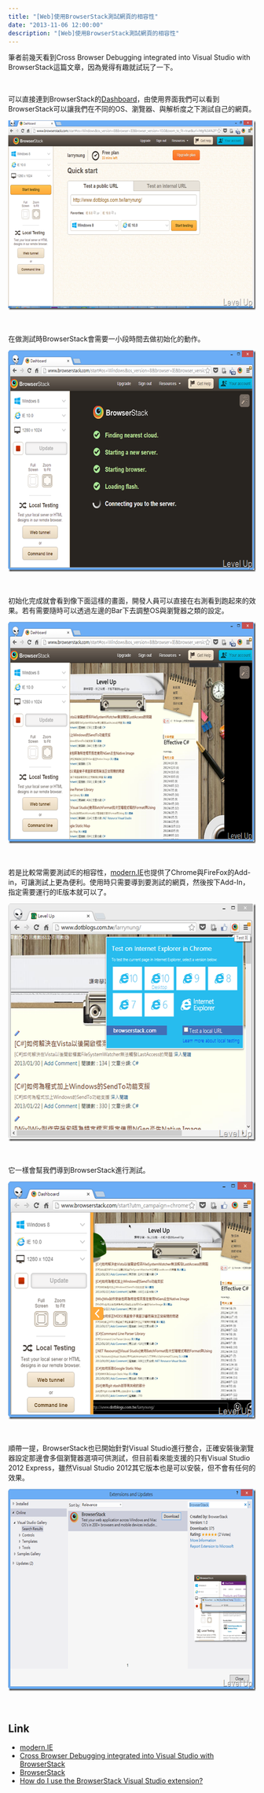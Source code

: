 ```yaml
---
title: "[Web]使用BrowserStack測試網頁的相容性"
date: "2013-11-06 12:00:00"
description: "[Web]使用BrowserStack測試網頁的相容性"
---
```


<p>筆者前幾天看到Cross Browser Debugging integrated into Visual Studio with BrowserStack</a>這篇文章，因為覺得有趣就試玩了一下。</p>  <p> </p>  <p>可以直接連到BrowserStack的<a href="http://www.browserstack.com/start" target="_blank">Dashboard</a>，由使用界面我們可以看到BrowserStack可以讓我們在不同的OS、瀏覽器、與解析度之下測試自己的網頁。</p>  <p><a href="http://files.dotblogs.com.tw/larrynung/1302/d23fd5f1d7b6_9D7A/image_14.png"><img style="border-top: 0px; border-right: 0px; border-bottom: 0px; border-left: 0px" border="0" alt="image" src="\images\posts\d9223073-d21c-47ac-a5cb-ed9c5a220bc2\image_thumb_6.png" width="644" height="386" /></a> </p>  <p> </p>  <p>在做測試時BrowserStack會需要一小段時間去做初始化的動作。</p>  <p><a href="http://files.dotblogs.com.tw/larrynung/1302/d23fd5f1d7b6_9D7A/image_16.png"><img style="border-top: 0px; border-right: 0px; border-bottom: 0px; border-left: 0px" border="0" alt="image" src="\images\posts\d9223073-d21c-47ac-a5cb-ed9c5a220bc2\image_thumb_7.png" width="644" height="451" /></a> </p>  <p> </p>  <p>初始化完成就會看到像下面這樣的畫面，開發人員可以直接在右測看到跑起來的效果。若有需要隨時可以透過左邊的Bar下去調整OS與瀏覽器之類的設定。</p>  <p><a href="http://files.dotblogs.com.tw/larrynung/1302/d23fd5f1d7b6_9D7A/image_18.png"><img style="border-top: 0px; border-right: 0px; border-bottom: 0px; border-left: 0px" border="0" alt="image" src="\images\posts\d9223073-d21c-47ac-a5cb-ed9c5a220bc2\image_thumb_8.png" width="644" height="451" /></a> </p>  <p> </p>  <p>若是比較常需要測試IE的相容性，<a href="http://www.modern.ie/" target="_blank">modern.IE</a>也提供了Chrome與FireFox的Add-in，可讓測試上更為便利。使用時只需要導到要測試的網頁，然後按下Add-In，指定需要運行的IE版本就可以了。</p>  <p><a href="http://files.dotblogs.com.tw/larrynung/1302/d23fd5f1d7b6_9D7A/image_4.png"><img style="border-top: 0px; border-right: 0px; border-bottom: 0px; border-left: 0px" border="0" alt="image" src="\images\posts\d9223073-d21c-47ac-a5cb-ed9c5a220bc2\image_thumb_1.png" width="569" height="484" /></a> </p>  <p> </p>  <p>它一樣會幫我們導到BrowserStack進行測試。</p>  <p><a href="http://files.dotblogs.com.tw/larrynung/1302/d23fd5f1d7b6_9D7A/image_8.png"><img style="border-top: 0px; border-right: 0px; border-bottom: 0px; border-left: 0px" border="0" alt="image" src="\images\posts\d9223073-d21c-47ac-a5cb-ed9c5a220bc2\image_thumb_3.png" width="569" height="484" /></a> </p>  <p> </p>  <p>順帶一提，BrowserStack也已開始針對Visual Studio進行整合，正確安裝後瀏覽器設定那邊會多個瀏覽器選項可供測試，但目前看來能支援的只有Visual Studio 2012 Express，雖然Visual Studio 2012其它版本也是可以安裝，但不會有任何的效果。</p>  <p><a href="http://files.dotblogs.com.tw/larrynung/1302/d23fd5f1d7b6_9D7A/image_12.png"><img style="border-top: 0px; border-right: 0px; border-bottom: 0px; border-left: 0px" border="0" alt="image" src="\images\posts\d9223073-d21c-47ac-a5cb-ed9c5a220bc2\image_thumb_5.png" width="644" height="411" /></a></p>  <p> </p>  <h2>Link</h2>  <ul>   <li><a href="http://www.modern.ie/" target="_blank">modern.IE</a></li>    <li><a href="http://www.hanselman.com/blog/CrossBrowserDebuggingIntegratedIntoVisualStudioWithBrowserStack.aspx" target="_blank">Cross Browser Debugging integrated into Visual Studio with BrowserStack</a></li>    <li><a href="http://visualstudiogallery.msdn.microsoft.com/2dfa32b1-3c47-439d-b1c5-9e28be18b81c" target="_blank">BrowserStack</a></li>    <li><a href="http://www.browserstack.com/question/537" target="_blank">How do I use the BrowserStack Visual Studio extension?</li> </ul>
